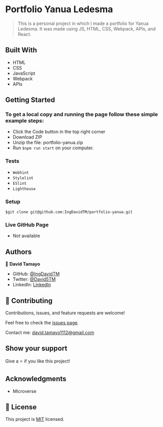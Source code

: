 # Portfolio Yanua Ledesma
> This is a personal project in which I made a portfolio for Yanua Ledesma. It was made using JS, HTML, CSS, Webpack, APIs, and React.

## Built With

- HTML
- CSS
- JavaScript
- Webpack
- APIs

## Getting Started

### To get a local copy and running the page follow these simple example steps:
- Click the Code button in the top right corner
- Download ZIP
- Unzip the file: portfolio-yanua.zip
- Run ```$npm run start``` on your computer.
### Tests
- `Webhint`
- `Stylelint`
- `ESlint`
- `Lighthouse`
### Setup
```
$git clone git@github.com:IngDavidTM/portfolio-yanua.git
```

### Live GitHub Page
- Not available

## Authors

👤 **David Tamayo**

- GitHub: [@IngDavidTM](https://github.com/IngDavidTM)
- Twitter: [@David5TM](https://twitter.com/David5TM)
- LinkedIn: [LinkedIn](https://www.linkedin.com/in/ing-david-tamayo)

## 🤝 Contributing

Contributions, issues, and feature requests are welcome!

Feel free to check the [issues page](../../issues/).

Contact me: david.tamayo1112@gmail.com

## Show your support

Give a ⭐️ if you like this project!

## Acknowledgments

- Microverse

## 📝 License

This project is [MIT](./LICENSE) licensed.
